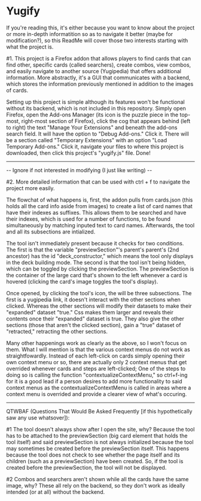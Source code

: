 # Yugify

If you're reading this, it's either because you want to know about the project or more in-depth informatition so as to navigate it better 
(maybe for modification?), so this ReadMe will cover those two interests starting with what the project is. 

#1. This project is a Firefox
addon that allows players to find cards that can find other, specific cards (called searchers), create combos, view combos, and easily 
navigate to another source (Yugipedia) that offers additional information. More abstractly, it's a GUI that communicates with a backend, 
which stores the information previously mentioned in addition to the images of cards.

Setting up this project is simple although its features won't be functional without its backend, which is not included in this repository.
Simply open Firefox, open the Add-ons Manager (its icon is the puzzle piece in the top-most, right-most section of Firefox), click the cog 
that appears behind (left to right) the text "Manage Your Extensions" and beneath the add-ons search field. It will have the option to 
"Debug Add-ons." Click it. There will be a section called "Temporary Extensions" with an option "Load Temporary Add-ons." Click it, navigate 
your files to where this project is downloaded, then click this project's "yugify.js" file. Done!

------------------------------------------------------------------------------------------------
-- Ignore if not interested in modifying (I just like writing) --

#2. More detailed information that can be used with ctrl + f to navigate the project more easily.


The flowchat of what happens is, first, the addon pulls from cards.json (this holds all the card info aside from images) to create a list 
of card names that have their indexes as suffixes. This allows them to be searched and have their indexes, which is used for a number of 
functions, to be found simultaneously by matching inputed text to card names. Afterwards, the tool and all its subsections are intialized. 

The tool isn't immediately present because it checks for two conditions. The first is that the variable "previewSection"'s parent's parent's 
(2nd ancestor) has the id "deck_constructor," which means the tool only displays in the deck building mode. The second is that the tool isn't 
being hidden, which can be toggled by clicking the previewSection. The previewSection is the container of the large card that's shown to the 
left whenever a card is hovered (clicking the card's image toggles the tool's display).

Once opened, by clicking the tool's icon, the will be three subsections. The first is a yugipedia link, it doesn't interact with the other 
sections when clicked. Whereas the other sections will modify their datasets to make their "expanded" dataset "true." Css makes them larger 
and reveals their contents once their "expanded" dataset is true. They also give the other sections (those that aren't the clicked section), 
gain a "true" dataset of "retracted," retracting the other sections. 

Many other happenings work as clearly as the above, so I won't focus on them. What I will mention is that the various context menus do not work 
as straightfowardly. Instead of each left-click on cards simply opening their own context menu or so, there are actually only 2 context menus 
that get overrided whenever cards and steps are left-clicked; One of the steps to doing so is calling the function "contextualizeContextMenu," 
so ctrl+f-ing for it is a good lead if a person desires to add more functionality to said context menus as the contextualizeContextMenu is called
in areas where a context menu is overrided and provide a clearer view of what's occuring.

-----------------------------------------------------------------------------------------

QTWBAF (Questions That Would Be Asked Frequently [if this hypothetically saw any use whatsover]):

#1 The tool doesn't always show after I open the site, why?
  Because the tool has to be attached to the previewSection (big card element that holds the tool itself) and said previewSection is not always 
  initialized because the tool may sometimes be created before the previewSection itself. This happens because the tool does not check to see whether 
  the page itself and its children (such as a previewSection) have been created. So, if the tool is created before the previewSection, the tool will 
  not be displayed.
  
#2 Combos and searchers aren't shown while all the cards have the same image, why? 
  These all rely on the backend, so they don't work as ideally intended (or at all) without the backend.
